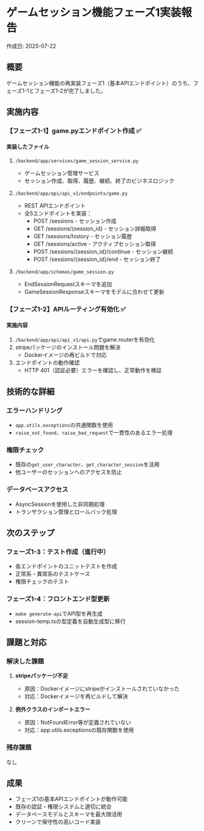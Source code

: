 # ゲームセッション機能フェーズ1実装報告
作成日: 2025-07-22

## 概要
ゲームセッション機能の再実装フェーズ1（基本APIエンドポイント）のうち、フェーズ1-1とフェーズ1-2が完了しました。

## 実施内容

### 【フェーズ1-1】game.pyエンドポイント作成 ✅

#### 実装したファイル
1. `/backend/app/services/game_session_service.py`
   - ゲームセッション管理サービス
   - セッション作成、取得、履歴、継続、終了のビジネスロジック

2. `/backend/app/api/api_v1/endpoints/game.py`
   - REST APIエンドポイント
   - 全5エンドポイントを実装：
     - POST /sessions - セッション作成
     - GET /sessions/{session_id} - セッション詳細取得
     - GET /sessions/history - セッション履歴
     - GET /sessions/active - アクティブセッション取得
     - POST /sessions/{session_id}/continue - セッション継続
     - POST /sessions/{session_id}/end - セッション終了

3. `/backend/app/schemas/game_session.py`
   - EndSessionRequestスキーマを追加
   - GameSessionResponseスキーマをモデルに合わせて更新

### 【フェーズ1-2】APIルーティング有効化 ✅

#### 実施内容
1. `/backend/app/api/api_v1/api.py`でgame.routerを有効化
2. stripeパッケージのインストール問題を解決
   - Dockerイメージの再ビルドで対応
3. エンドポイントの動作確認
   - HTTP 401（認証必要）エラーを確認し、正常動作を検証

## 技術的な詳細

### エラーハンドリング
- `app.utils.exceptions`の共通関数を使用
- `raise_not_found`、`raise_bad_request`で一貫性のあるエラー処理

### 権限チェック
- 既存の`get_user_character`、`get_character_session`を活用
- 他ユーザーのセッションへのアクセスを防止

### データベースアクセス
- AsyncSessionを使用した非同期処理
- トランザクション管理とロールバック処理

## 次のステップ

### フェーズ1-3：テスト作成（進行中）
- 各エンドポイントのユニットテストを作成
- 正常系・異常系のテストケース
- 権限チェックのテスト

### フェーズ1-4：フロントエンド型更新
- `make generate-api`でAPI型を再生成
- session-temp.tsの型定義を自動生成型に移行

## 課題と対応

### 解決した課題
1. **stripeパッケージ不足**
   - 原因：Dockerイメージにstripeがインストールされていなかった
   - 対応：Dockerイメージを再ビルドして解決

2. **例外クラスのインポートエラー**
   - 原因：NotFoundError等が定義されていない
   - 対応：app.utils.exceptionsの既存関数を使用

### 残存課題
なし

## 成果
- フェーズ1の基本APIエンドポイントが動作可能
- 既存の認証・権限システムと適切に統合
- データベースモデルとスキーマを最大限活用
- クリーンで保守性の高いコード実装